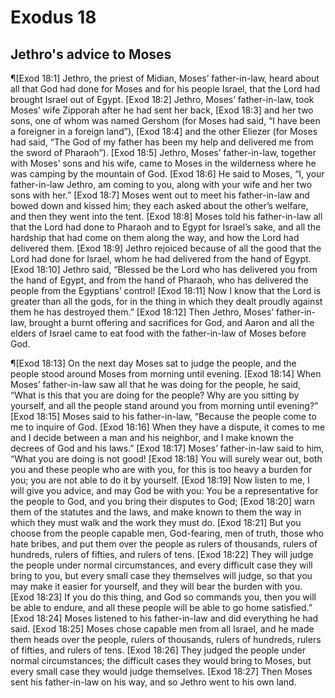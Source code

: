 # Exodus 18

## Jethro's advice to Moses
¶[Exod 18:1] Jethro, the priest of Midian, Moses’ father-in-law, heard about all that God had done for Moses and for his people Israel, that the Lord had brought Israel out of Egypt.
[Exod 18:2] Jethro, Moses’ father-in-law, took Moses’ wife Zipporah after he had sent her back,
[Exod 18:3] and her two sons, one of whom was named Gershom (for Moses had said, “I have been a foreigner in a foreign land”),
[Exod 18:4] and the other Eliezer (for Moses had said, “The God of my father has been my help and delivered me from the sword of Pharaoh”).
[Exod 18:5] Jethro, Moses’ father-in-law, together with Moses’ sons and his wife, came to Moses in the wilderness where he was camping by the mountain of God.
[Exod 18:6] He said to Moses, “I, your father-in-law Jethro, am coming to you, along with your wife and her two sons with her.”
[Exod 18:7] Moses went out to meet his father-in-law and bowed down and kissed him; they each asked about the other’s welfare, and then they went into the tent.
[Exod 18:8] Moses told his father-in-law all that the Lord had done to Pharaoh and to Egypt for Israel’s sake, and all the hardship that had come on them along the way, and how the Lord had delivered them.
[Exod 18:9] Jethro rejoiced because of all the good that the Lord had done for Israel, whom he had delivered from the hand of Egypt.
[Exod 18:10] Jethro said, “Blessed be the Lord who has delivered you from the hand of Egypt, and from the hand of Pharaoh, who has delivered the people from the Egyptians’ control!
[Exod 18:11] Now I know that the Lord is greater than all the gods, for in the thing in which they dealt proudly against them he has destroyed them.”
[Exod 18:12] Then Jethro, Moses’ father-in-law, brought a burnt offering and sacrifices for God, and Aaron and all the elders of Israel came to eat food with the father-in-law of Moses before God.

¶[Exod 18:13] On the next day Moses sat to judge the people, and the people stood around Moses from morning until evening.
[Exod 18:14] When Moses’ father-in-law saw all that he was doing for the people, he said, “What is this that you are doing for the people? Why are you sitting by yourself, and all the people stand around you from morning until evening?”
[Exod 18:15] Moses said to his father-in-law, “Because the people come to me to inquire of God.
[Exod 18:16] When they have a dispute, it comes to me and I decide between a man and his neighbor, and I make known the decrees of God and his laws.”
[Exod 18:17] Moses’ father-in-law said to him, “What you are doing is not good!
[Exod 18:18] You will surely wear out, both you and these people who are with you, for this is too heavy a burden for you; you are not able to do it by yourself.
[Exod 18:19] Now listen to me, I will give you advice, and may God be with you: You be a representative for the people to God, and you bring their disputes to God;
[Exod 18:20] warn them of the statutes and the laws, and make known to them the way in which they must walk and the work they must do.
[Exod 18:21] But you choose from the people capable men, God-fearing, men of truth, those who hate bribes, and put them over the people as rulers of thousands, rulers of hundreds, rulers of fifties, and rulers of tens.
[Exod 18:22] They will judge the people under normal circumstances, and every difficult case they will bring to you, but every small case they themselves will judge, so that you may make it easier for yourself, and they will bear the burden with you.
[Exod 18:23] If you do this thing, and God so commands you, then you will be able to endure, and all these people will be able to go home satisfied.”
[Exod 18:24] Moses listened to his father-in-law and did everything he had said.
[Exod 18:25] Moses chose capable men from all Israel, and he made them heads over the people, rulers of thousands, rulers of hundreds, rulers of fifties, and rulers of tens.
[Exod 18:26] They judged the people under normal circumstances; the difficult cases they would bring to Moses, but every small case they would judge themselves.
[Exod 18:27] Then Moses sent his father-in-law on his way, and so Jethro went to his own land.
